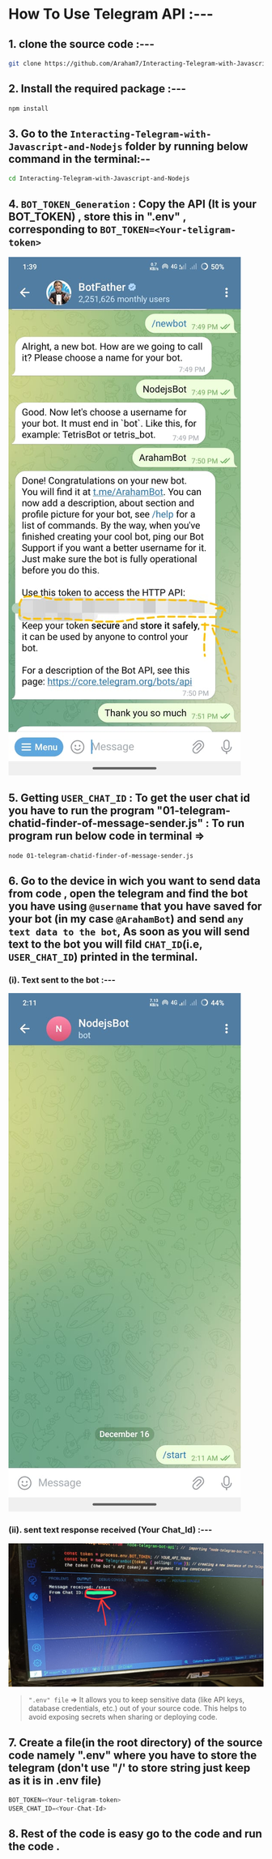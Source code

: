 # How To Use Telegram API :---

## 1. clone the source code :---
```bash
git clone https://github.com/Araham7/Interacting-Telegram-with-Javascript-and-Nodejs.git
```

## 2. Install the required package :---
```bash
npm install
```

## 3. Go to the `Interacting-Telegram-with-Javascript-and-Nodejs` folder by running below command in the terminal:--
```bash
cd Interacting-Telegram-with-Javascript-and-Nodejs
```

## 4. `BOT_TOKEN_Generation` : Copy the API (It is your BOT_TOKEN) , store this in ".env" , corresponding to `BOT_TOKEN=<Your-teligram-token>`
<img src="./Images/BOT_TOKEN.jpeg" alt="BOT_TOKEN_Generation_Image">

## 5. Getting `USER_CHAT_ID` : To get the user chat id you have to run the program "01-telegram-chatid-finder-of-message-sender.js" : To run program run below code in terminal =>
```bash
node 01-telegram-chatid-finder-of-message-sender.js
```

## 6. Go to the device in wich you want to send data from code , open the telegram and find the bot you have using `@username` that you have saved for your bot (in my case `@ArahamBot`) and send `any text data to the bot`, As soon as you will send text to the bot you will fild `CHAT_ID`(i.e, `USER_CHAT_ID`) printed in the terminal.

### (i). Text sent to the bot :---
<img src="./Images/text.jpeg" alt="Text sent to bot">

### (ii). sent text response received (Your Chat_Id) :---
<img src="./Images/chatResponse.jpeg" alt="Response received">

> `".env" file` => It allows you to keep sensitive data (like API keys, database credentials, etc.) out of your source code. This helps to avoid exposing secrets when sharing or deploying code.
## 7. Create a file(in the root directory) of the source code namely ".env" where you have to store the telegram (don't use "/' to store string just keep as it is in .env file)
```js
BOT_TOKEN=<Your-teligram-token>
USER_CHAT_ID=<Your-Chat-Id>
```

## 8. Rest of the code is easy go to the code and run the code . 
